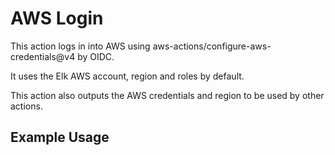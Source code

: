 # AWS Login

This action logs in into AWS using aws-actions/configure-aws-credentials@v4 by OIDC.

It uses the Elk AWS account, region and roles by default.

This action also outputs the AWS credentials and region to be used by other actions.

## Example Usage

```yaml
```


